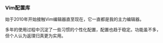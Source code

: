 ### Vim配置库

始于2010年开始接触Vim编辑器直至现在，它一直都是我的主力编辑器。 

多年的使用过程中沉淀了一些习惯的个性化配置，配置也趋于稳定。功能虽不多，但个人认为返璞归真更为实用。